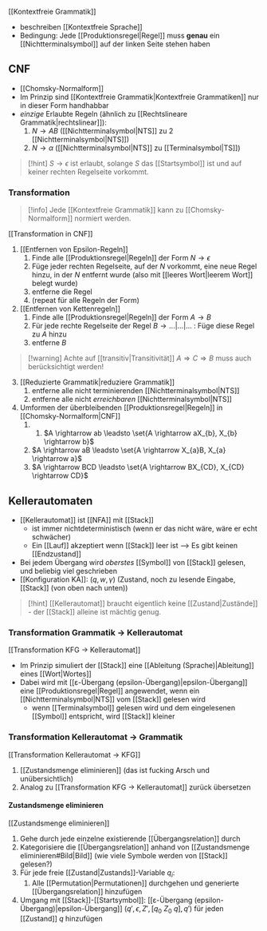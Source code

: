 [[Kontextfreie Grammatik]]
- beschreiben [[Kontextfreie Sprache]]
- Bedingung: Jede [[Produktionsregel|Regel]] muss **genau** ein [[Nichtterminalsymbol]] auf der linken Seite stehen haben

## CNF
- [[Chomsky-Normalform]]
- Im Prinzip sind [[Kontextfreie Grammatik|Kontextfreie Grammatiken]] nur in dieser Form handhabbar
- _einzige_ Erlaubte Regeln (ähnlich zu [[Rechtslineare Grammatik|rechtslinear]]):
	1. $N \rightarrow AB$ ([[Nichtterminalsymbol|NTS]] zu $2$ [[Nichtterminalsymbol|NTS]])
	2. $N \rightarrow \alpha$ ([[Nichtterminalsymbol|NTS]] zu [[Terminalsymbol|TS]])

> [!hint] $S \rightarrow \epsilon$ ist erlaubt, solange $S$ das [[Startsymbol]] ist und auf keiner rechten Regelseite vorkommt.


### Transformation
> [!info] Jede [[Kontextfreie Grammatik]] kann zu [[Chomsky-Normalform]] normiert werden. 

[[Transformation in CNF]]
1. [[Entfernen von Epsilon-Regeln]]
	1. Finde alle [[Produktionsregel|Regeln]] der Form $N \rightarrow \epsilon$
	2. Füge jeder rechten Regelseite, auf der $N$ vorkommt, eine neue Regel hinzu, in der $N$ entfernt wurde (also mit [[leeres Wort|leerem Wort]] belegt wurde)
	3. entferne die Regel
	4. (repeat für alle Regeln der Form)
2. [[Entfernen von Kettenregeln]]
	1. Finde alle [[Produktionsregel|Regeln]] der Form $A \rightarrow B$
	2. Für jede rechte Regelseite der Regel $B \rightarrow ...|...|...$ : Füge diese Regel zu $A$ hinzu
	3. entferne $B$ 

> [!warning] Achte auf [[transitiv|Transitivität]] $A \Rightarrow C \Rightarrow B$ muss auch berücksichtigt werden!

3. [[Reduzierte Grammatik|reduziere Grammatik]]
	1. entferne alle nicht terminierenden [[Nichtterminalsymbol|NTS]]
	2. entferne alle nicht _erreichbaren_ [[Nichtterminalsymbol|NTS]]
4. Umformen der überbleibenden [[Produktionsregel|Regeln]] in [[Chomsky-Normalform|CNF]]
	1. 1. $A \rightarrow ab \leadsto \set{A \rightarrow aX_{b}, X_{b} \rightarrow b}$
	2. $A \rightarrow aB \leadsto \set{A \rightarrow X_{a}B, X_{a} \rightarrow a}$
	3. $A \rightarrow BCD \leadsto \set{A \rightarrow BX_{CD}, X_{CD} \rightarrow CD}$


## Kellerautomaten
- [[Kellerautomat]] ist [[NFA]] mit [[Stack]]
	- ist immer nichtdeterministisch (wenn er das nicht wäre, wäre er echt schwächer)
	- Ein [[Lauf]] akzeptiert wenn [[Stack]] leer ist --> Es gibt keinen [[Endzustand]]
- Bei jedem Übergang wird _oberstes_ [[Symbol]] von [[Stack]] gelesen, und beliebig viel geschrieben
- [[Konfiguration KA]]: $(q, w, \gamma)$ (Zustand, noch zu lesende Eingabe, [[Stack]] (von oben nach unten))

> [!hint] [[Kellerautomat]] braucht eigentlich keine [[Zustand|Zustände]] - der [[Stack]] alleine ist mächtig genug.

### Transformation Grammatik -> Kellerautomat
[[Transformation KFG -> Kellerautomat]]
- Im Prinzip simuliert der [[Stack]] eine [[Ableitung (Sprache)|Ableitung]] eines [[Wort|Wortes]]
- Dabei wird mit [[ε-Übergang (epsilon-Übergang)|epsilon-Übergang]] eine [[Produktionsregel|Regel]] angewendet, wenn ein [[Nichtterminalsymbol|NTS]] vom [[Stack]] gelesen wird
	- wenn [[Terminalsymbol]] gelesen wird und dem eingelesenen [[Symbol]] entspricht, wird [[Stack]] kleiner

### Transformation Kellerautomat -> Grammatik
[[Transformation Kellerautomat -> KFG]]
1. [[Zustandsmenge eliminieren]] (das ist fucking Arsch und unübersichtlich)
2. Analog zu [[Transformation KFG -> Kellerautomat]] zurück übersetzen

#### Zustandsmenge eliminieren
[[Zustandsmenge eliminieren]]
1. Gehe durch jede einzelne existierende [[Übergangsrelation]] durch
2. Kategorisiere die [[Übergangsrelation]] anhand von [[Zustandsmenge eliminieren#Bild|Bild]] (wie viele Symbole werden von [[Stack]] gelesen?)
3. Für jede freie [[Zustand|Zustands]]-Variable $q_{i}$:
	1. Alle [[Permutation|Permutationen]] durchgehen und generierte [[Übergangsrelation]] hinzufügen
4. Umgang mit  [[Stack]]-[[Startsymbol]]: [[ε-Übergang (epsilon-Übergang)|epsilon-Übergang]] $(q', \epsilon, Z', [q_{0}\ Z_{0}\ q], q')$ für jeden [[Zustand]] $q$ hinzufügen

